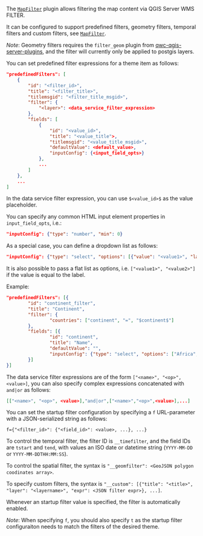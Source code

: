 The [`MapFilter`](../references/qwc2_plugins.md#mapfilter) plugin allows filtering the map content via QGIS Server WMS FILTER.

It can be configured to support predefined filters, geometry filters, temporal filters and custom filters, see [`MapFilter`](../references/qwc2_plugins.md#mapfilter).

*Note*: Geometry filters requires the `filter_geom` plugin from [qwc-qgis-server-plugins](https://github.com/qwc-services/qwc-qgis-server-plugins), and the filter will currently only be applied to postgis layers.

You can set predefined filter expressions for a theme item as follows:

```json
"predefinedFilters": [
    {
        "id": "<filter_id>",
        "title": "<filter_title>",
        "titlemsgid": "<filter_title_msgid>",
        "filter": {
            "<layer>": <data_service_filter_expression>
        },
        "fields": [
            {
                "id": "<value_id>",
                "title": "<value_title">,
                "titlemsgid": "<value_title_msgid>",
                "defaultValue": <default_value>,
                "inputConfig": {<input_field_opts>}
            },
            ...
        ]
    },
    ...
]
```

In the data service filter expression, you can use `$<value_id>$` as the value placeholder.

You can specify any common HTML input element properties in `input_field_opts`, i.e.:

```json
"inputConfig": {"type": "number", "min": 0}
```

As a special case, you can define a dropdown list as follows:

```json
"inputConfig": {"type": "select", "options": [{"value": "<value1>", "label|labelmsgid": "<label(msgid)1>"}, ...]}
```

It is also possible to pass a flat list as options, i.e. `["<value1>", "<value2>"]` if the value is equal to the label.

Example:
```json
"predefinedFilters": [{
        "id": "continent_filter",
        "title": "Continent",
        "filter": {
                "countries": ["continent", "=", "$continent$"]
        },
        "fields": [{
                "id": "continent",
                "title": "Name",
                "defaultValue": "",
                "inputConfig": {"type": "select", "options": ["Africa", "Asia", "Europe", "Oceania"]}
        }]
}]
```

The data service filter expressions are of the form `["<name>", "<op>", <value>]`, you can also specify complex expressions concatenated with `and|or` as follows:

```json
[["<name>", "<op>", <value>],"and|or",["<name>","<op>",<value>],...]
```

You can set the startup filter configuration by specifying a `f` URL-parameter with a JSON-serialized string as follows:

```
f={"<filter_id>": {"<field_id>": <value>, ...}, ...}
```

To control the temporal filter, the filter ID is `__timefilter`, and the field IDs are `tstart` and `tend`, with values an ISO date or datetime string (`YYYY-MM-DD` or `YYYY-MM-DDTHH:MM:SS`).

To control the spatial filter, the syntax is `"__geomfilter": <GeoJSON polygon coodinates array>`.

To specify custom filters, the syntax is `"__custom": [{"title": "<title>", "layer": "<layername>", "expr": <JSON filter expr>}, ...]`.

Whenever an startup filter value is specified, the filter is automatically enabled.

*Note*: When specifying `f`, you should also specify `t` as the startup filter configuraiton needs to match the filters of the desired theme.
